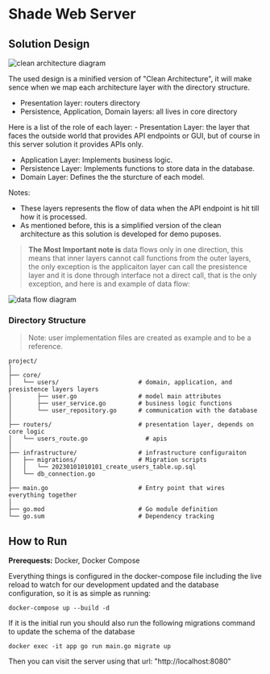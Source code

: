 # Shade Web Server

##  Solution Design

<image src="./docs/clearn-architecture.png"  alt="clean architecture diagram"/>

<br>

The used design is a minified version of "Clean Architecture", it will make sence when we map each architecture layer with the directory structure.
- Presentation layer: routers directory
- Persistence, Application, Domain layers: all lives in core directory

Here is a list of the role of each layer:
    - Presentation Layer: the layer that faces the outside world that provides API endpoints or GUI, but of course in this server solution it provides APIs only.
- Application Layer: Implements business logic.
- Persistence Layer: Implements functions to store data in the database.
- Domain Layer: Defines the the sturcture of each model.

Notes:
- These layers represents the flow of data when the API endpoint is hit till how it is processed.
- As mentioned before, this is a simplified version of the clean architecture as this solution is developed for demo puposes.

> **The Most Important note is** data flows only in one direction, this means that inner layers cannot call functions from the outer layers, the only exception is the applicaiton layer can call the presistence layer and it is done through interface not a direct call, that is the only exception, and here is and example of data flow:

<image src="./docs/dfd.png"  alt="data flow diagram"/>

### Directory Structure

> Note: user implementation files are created as example and to be a reference.

```
project/
│
├── core/                           
│   └── users/                      # domain, application, and presistence layers layers 
│       ├── user.go                 # model main attributes
│       ├── user_service.go         # business logic functions
│       └── user_repository.go      # communication with the database
│
├── routers/                        # presentation layer, depends on core logic
│   └── users_route.go                # apis
│
├── infrastructure/                 # infrastructure configuraiton
│   ├── migrations/                 # Migration scripts
│   │   └── 20230101010101_create_users_table.up.sql
│   └── db_connection.go
│
├── main.go                         # Entry point that wires everything together
│
├── go.mod                          # Go module definition
└── go.sum                          # Dependency tracking
```

## How to Run

**Prerequests:** Docker, Docker Compose

Everything things is configured in the docker-compose file including the live reload to watch for our development updated and the database configuration, so it is as simple as running:

`docker-compose up --build -d`

If it is the initial run you should also run the following migrations command to update the schema of the database

`docker exec -it app go run main.go migrate up`

Then you can visit the server using that url: "http://localhost:8080"